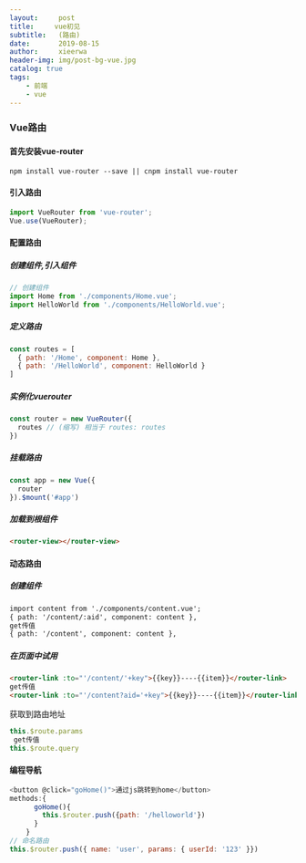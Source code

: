 ```yaml
---
layout:     post
title:     vue初见
subtitle:   (路由)
date:       2019-08-15
author:     xieerwa
header-img: img/post-bg-vue.jpg
catalog: true
tags:
    - 前端  
    - vue
---
```


### Vue路由

#### 首先安装vue-router

```shell
npm install vue-router --save || cnpm install vue-router
```

#### 引入路由

```js
import VueRouter from 'vue-router';
Vue.use(VueRouter);

```



#### 配置路由

##### 创建组件,引入组件

```js
// 创建组件
import Home from './components/Home.vue';
import HelloWorld from './components/HelloWorld.vue';
```

##### 定义路由

```js
const routes = [
  { path: '/Home', component: Home },
  { path: '/HelloWorld', component: HelloWorld }
]
```

##### 实例化vuerouter

```js
const router = new VueRouter({
  routes // (缩写) 相当于 routes: routes
})
```

##### 挂载路由

```js
const app = new Vue({
  router
}).$mount('#app')
```

##### 加载到根组件

```html
<router-view></router-view>
```

#### 动态路由

#####  创建组件

```html
import content from './components/content.vue';
{ path: '/content/:aid', component: content },
get传值
{ path: '/content', component: content },
```

##### 在页面中试用

```html
<router-link :to="'/content/'+key">{{key}}----{{item}}</router-link>
get传值
<router-link :to="'/content?aid='+key">{{key}}----{{item}}</router-link>
```

获取到路由地址

``` js
this.$route.params 
 get传值
this.$route.query
```



#### 编程导航

```js
<button @click="goHome()">通过js跳转到home</button>
methods:{
      goHome(){
        this.$router.push({path: '/helloworld'})
      }
    }
// 命名路由
this.$router.push({ name: 'user', params: { userId: '123' }})
```

